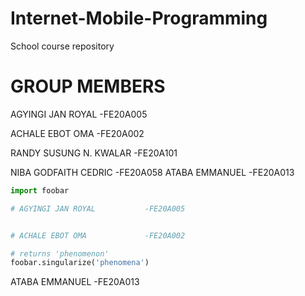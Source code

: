 # Internet-Mobile-Programming
School course repository

# GROUP MEMBERS

AGYINGI JAN ROYAL           -FE20A005

ACHALE EBOT OMA             -FE20A002

RANDY SUSUNG N. KWALAR      -FE20A101

NIBA GODFAITH CEDRIC        -FE20A058
ATABA EMMANUEL              -FE20A013


```python
import foobar

# AGYINGI JAN ROYAL           -FE20A005


# ACHALE EBOT OMA             -FE20A002

# returns 'phenomenon'
foobar.singularize('phenomena')
```

ATABA EMMANUEL              -FE20A013

